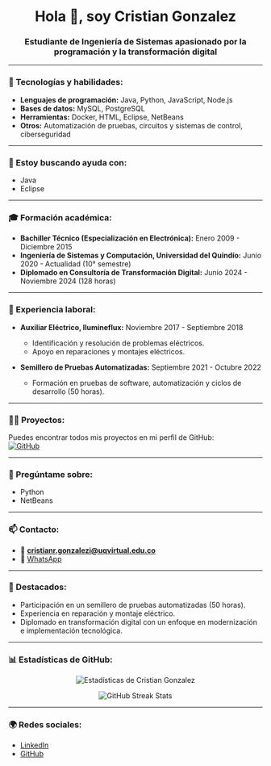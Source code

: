 <h1 align="center">Hola 👋, soy Cristian Gonzalez</h1>
<h3 align="center">Estudiante de Ingeniería de Sistemas apasionado por la programación y la transformación digital</h3>



---

### 🌱 Tecnologías y habilidades:
- **Lenguajes de programación:** Java, Python, JavaScript, Node.js
- **Bases de datos:** MySQL, PostgreSQL
- **Herramientas:** Docker, HTML, Eclipse, NetBeans
- **Otros:** Automatización de pruebas, circuitos y sistemas de control, ciberseguridad

---

### 🤝 Estoy buscando ayuda con:
- Java
- Eclipse

---

### 🎓 Formación académica:
- **Bachiller Técnico (Especialización en Electrónica):** Enero 2009 - Diciembre 2015  
- **Ingeniería de Sistemas y Computación, Universidad del Quindío:** Junio 2020 - Actualidad (10° semestre)  
- **Diplomado en Consultoría de Transformación Digital:** Junio 2024 - Noviembre 2024 (128 horas)

---

### 💼 Experiencia laboral:
- **Auxiliar Eléctrico, Ilumineflux:** Noviembre 2017 - Septiembre 2018  
  - Identificación y resolución de problemas eléctricos.  
  - Apoyo en reparaciones y montajes eléctricos.  

- **Semillero de Pruebas Automatizadas:** Septiembre 2021 - Octubre 2022  
  - Formación en pruebas de software, automatización y ciclos de desarrollo (50 horas).

---

### 👨‍💻 Proyectos:
Puedes encontrar todos mis proyectos en mi perfil de GitHub:  
[![GitHub](https://img.shields.io/badge/GitHub-CristianGonzalez23-181717?style=for-the-badge&logo=github)](https://github.com/CristianGonzalez23)

---

### 💬 Pregúntame sobre:
- Python
- NetBeans

---

### 📫 Contacto:
- 📧 **cristianr.gonzalezi@uqvirtual.edu.co**  
- 📱 [WhatsApp](https://wa.me/3008673152)  

---

### 🌟 Destacados:
- Participación en un semillero de pruebas automatizadas (50 horas).  
- Experiencia en reparación y montaje eléctrico.  
- Diplomado en transformación digital con un enfoque en modernización e implementación tecnológica.

---

### 📊 Estadísticas de GitHub:
<p align="center">
  <img src="https://github-readme-stats.vercel.app/api?username=CristianGonzalez23&show_icons=true&theme=radical" alt="Estadísticas de Cristian Gonzalez" />
</p>

<p align="center">
  <img src="https://github-readme-streak-stats.herokuapp.com/?user=CristianGonzalez23&theme=radical" alt="GitHub Streak Stats" />
</p>

---

### 🌍 Redes sociales:
- [LinkedIn](https://www.linkedin.com/in/CristianRGonzalez/)
- [GitHub](https://github.com/CristianGonzalez23)
